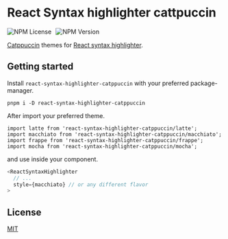 # React Syntax highlighter cattpuccin

<div style="display: flex; gap: 10px;">
    <img alt="NPM License" src="https://img.shields.io/npm/l/react-syntax-highlighter-catppuccin"></img>
    <img alt="NPM Version" src="https://img.shields.io/npm/v/react-syntax-highlighter-catppuccin"></img>
</div>

[Catppuccin](https://github.com/catppuccin/catppuccin) themes for [React syntax highlighter](https://www.npmjs.com/package/react-syntax-highlighter).

## Getting started

Install `react-syntax-highlighter-catppuccin` with your preferred package-manager.

```shell
pnpm i -D react-syntax-highlighter-catppuccin
```

After import your preferred theme.

```tsx
import latte from 'react-syntax-highlighter-catppuccin/latte';
import macchiato from 'react-syntax-highlighter-catppuccin/macchiato';
import frappe from 'react-syntax-highlighter-catppuccin/frappe';
import mocha from 'react-syntax-highlighter-catppuccin/mocha';
```

and use inside your component.

```typescript
<ReactSyntaxHighlighter
  // ...
  style={macchiato} // or any different flavor
>
```

## License

[MIT](./LICENSE)
